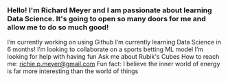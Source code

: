 ### Hello! I'm Richard Meyer and I am passionate about learning Data Science. It's going to open so many doors for me and allow me to do so much good!

I’m currently working on using Github
I’m currently learning Data Science in 6 months!
I’m looking to collaborate on a sports betting ML model
I’m looking for help with having fun
Ask me about Rubik's Cubes
How to reach me: richie.p.meyer@gmail.com
Fun fact: I believe the inner world of energy is far more interesting than the world of things

